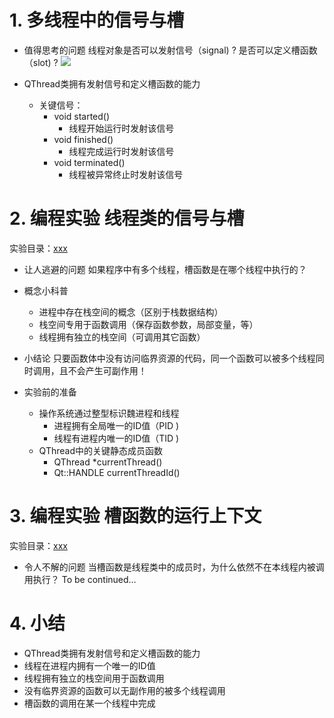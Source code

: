 # 1. 多线程中的信号与槽
- 值得思考的问题
    线程对象是否可以发射信号（signal) ?
    是否可以定义槽函数（slot) ?
    ![](_v_images_/.png)

- QThread类拥有发射信号和定义槽函数的能力
    - 关键信号：
        - void started()
            - 线程开始运行时发射该信号
        - void finished()
            - 线程完成运行时发射该信号
        - void terminated()
            - 线程被异常终止时发射该信号

# 2. 编程实验 线程类的信号与槽
实验目录：[xxx](vx_attachments\xxx)

- 让人逃避的问题
    如果程序中有多个线程，槽函数是在哪个线程中执行的？

- 概念小科普
    - 进程中存在栈空间的概念（区别于栈数据结构）
    - 栈空间专用于函数调用（保存函数参数，局部变量，等）
    - 线程拥有独立的栈空间（可调用其它函数）

- 小结论
    只要函数体中没有访问临界资源的代码，同一个函数可以被多个线程同时调用，且不会产生可副作用！

- 实验前的准备
    - 操作系统通过整型标识魏进程和线程
        - 进程拥有全局唯一的ID值（PID )
        - 线程有进程内唯一的ID值（TID )
    - QThread中的关键静态成员函数
        - QThread *currentThread()
        - Qt::HANDLE currentThreadId()

# 3. 编程实验 槽函数的运行上下文
实验目录：[xxx](vx_attachments\xxx)

- 令人不解的问题
    当槽函数是线程类中的成员时，为什么依然不在本线程内被调用执行？
    To be continued…

# 4. 小结
- QThread类拥有发射信号和定义槽函数的能力
- 线程在进程内拥有一个唯一的ID值
- 线程拥有独立的栈空间用于函数调用
- 没有临界资源的函数可以无副作用的被多个线程调用
- 槽函数的调用在某一个线程中完成
